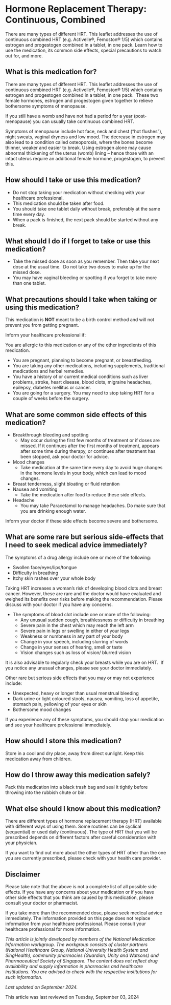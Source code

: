 # Hormone Replacement Therapy: Continuous, Combined

There are many types of different HRT. This leaflet addresses the use of continuous combined HRT (e.g. Activelle®, Femoston® 1/5) which contains estrogen and progestogen combined in a tablet, in one pack.
Learn how to use the medication, its common side effects, special precautions to watch out for, and more.

What is this medication for?
----------------------------

There are many types of different HRT. This leaflet addresses the use of continuous combined HRT (e.g. Activelle®, Femoston® 1/5) which contains estrogen and progestogen combined in a tablet, in one pack.  These two female hormones, estrogen and progestogen given together to relieve bothersome symptoms of menopause.

If you still have a womb and have not had a period for a year (post-menopause) you can usually take continuous combined HRT.

Symptoms of menopause include hot face, neck and chest (“hot flushes”), night sweats, vaginal dryness and low mood. The decrease in estrogen may also lead to a condition called osteoporosis, where the bones become thinner, weaker and easier to break. Using estrogen alone may cause abnormal thickening of the uterus (womb) lining – hence those with an intact uterus require an additional female hormone, progestogen, to prevent this.

How should I take or use this medication?
-----------------------------------------

* Do not stop taking your medication without checking with your healthcare professional.
* This medication should be taken after food.
* You should take one tablet daily without break, preferably at the same time every day.
* When a pack is finished, the next pack should be started without any break.

What should I do if I forget to take or use this medication?
------------------------------------------------------------

* Take the missed dose as soon as you remember. Then take your next dose at the usual time.  Do not take two doses to make up for the missed dose.
* You may have vaginal bleeding or spotting if you forget to take more than one tablet.

What precautions should I take when taking or using this medication?
--------------------------------------------------------------------

This medication is **NOT** meant to be a birth control method and will not prevent you from getting pregnant.

Inform your healthcare professional if:

You are allergic to this medication or any of the other ingredients of this medication.

* You are pregnant, planning to become pregnant, or breastfeeding.
* You are taking any other medications, including supplements, traditional medications and herbal remedies.
* You have a history of or current medical conditions such as liver problems, stroke, heart disease, blood clots, migraine headaches, epilepsy, diabetes mellitus or cancer.
* You are going for a surgery. You may need to stop taking HRT for a couple of weeks before the surgery.

What are some common side effects of this medication?
-----------------------------------------------------

* Breakthrough bleeding and spotting
  + May occur during the first few months of treatment or if doses are missed. If it continues after the first months of treatment, appears after some time during therapy, or continues after treatment has been stopped, ask your doctor for advice.
* Mood changes
  + Take medication at the same time every day to avoid huge changes in the hormone levels in your body, which can lead to mood changes.
* Breast tenderness, slight bloating or fluid retention
* Nausea and vomiting
  + Take the medication after food to reduce these side effects.
* Headache
  + You may take Paracetamol to manage headaches. Do make sure that you are drinking enough water.

Inform your doctor if these side effects become severe and bothersome.

What are some rare but serious side-effects that I need to seek medical advice immediately?
-------------------------------------------------------------------------------------------

The symptoms of a drug allergy include one or more of the following:

* Swollen face/eyes/lips/tongue
* Difficulty in breathing
* Itchy skin rashes over your whole body

Taking HRT increases a woman’s risk of developing blood clots and breast cancer. However, these are rare and the doctor would have evaluated and weighed its benefits over risks before making the recommendation. Please discuss with your doctor if you have any concerns.

* The symptoms of blood clot include one or more of the following:
  + Any unusual sudden cough, breathlessness or difficulty in breathing
  + Severe pain in the chest which may reach the left arm
  + Severe pain in legs or swelling in either of your legs
  + Weakness or numbness in any part of your body
  + Change in your speech, including slurring of words
  + Change in your senses of hearing, smell or taste
  + Vision changes such as loss of vision/ blurred vision

It is also advisable to regularly check your breasts while you are on HRT.  If you notice any unusual changes, please see your doctor immediately.

Other rare but serious side effects that you may or may not experience include:

* Unexpected, heavy or longer than usual menstrual bleeding
* Dark urine or light coloured stools, nausea, vomiting, loss of appetite, stomach pain, yellowing of your eyes or skin
* Bothersome mood changes

If you experience any of these symptoms, you should stop your medication and see your healthcare professional immediately.

How should I store this medication?
-----------------------------------

Store in a cool and dry place, away from direct sunlight. Keep this medication away from children.

How do I throw away this medication safely?
-------------------------------------------

Pack this medication into a black trash bag and seal it tightly before throwing into the rubbish chute or bin.

What else should I know about this medication?
----------------------------------------------

There are different types of hormone replacement therapy (HRT) available with different ways of using them. Some routines can be cyclical (sequential) or used daily (continuous). The type of HRT that you will be prescribed depends on different factors after careful consideration with your physician.

If you want to find out more about the other types of HRT other than the one you are currently prescribed, please check with your health care provider.

Disclaimer
----------

Please take note that the above is not a complete list of all possible side effects. If you have any concerns about your medication or if you have other side effects that you think are caused by this medication, please consult your doctor or pharmacist.

If you take more than the recommended dose, please seek medical advice immediately. The information provided on this page does not replace information from your healthcare professional. Please consult your healthcare professional for more information.

*This article is jointly developed by members of the National Medication Information workgroup. The workgroup consists of cluster partners (National Healthcare Group, National University Health System and SingHealth), community pharmacies (Guardian, Unity and Watsons) and Pharmaceutical Society of Singapore. The content does not reflect drug availability and supply information in pharmacies and healthcare institutions. You are advised to check with the respective institutions for such information.*

*Last updated on September 2024.*

This article was last reviewed on
Tuesday, September 03, 2024